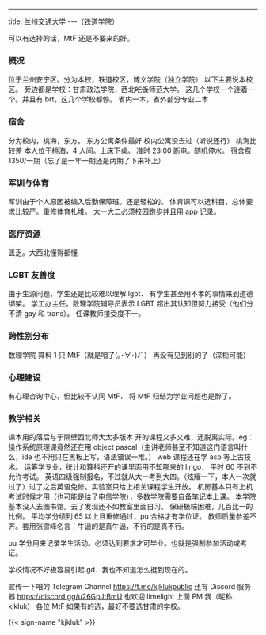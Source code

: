 ---
title: 兰州交通大学
---（铁道学院）

可以有选择的话，MtF 还是不要来的好。

### 概况

位于兰州安宁区。分为本校，铁道校区，博文学院（独立学院）
以下主要说本校区。
旁边都是学校：甘肃政法学院，西北~~吃饭~~师范大学。
这几个学校一个连着一个。并且有 brt，这几个学校都停。
省内一本，省外部分专业二本

### 宿舍

分为校内，桃海，东方。
东方公寓条件最好
校内公寓没去过（听说还行）
桃海比较差
本人位于桃海，4 人间。上床下桌。
准时 23:00 断电。随机停水。
宿舍费 1350/一期（忘了是一年一期还是两期了下来补上）

### 军训与体育

军训由于个人原因被编入后勤保障班。还是轻松的。
体育课可以选科目，总体要求比较严。重修体育扎堆。
大一大二必须校园跑步并且用 app 记录。

### 医疗资源

匮乏。大西北懂得都懂

### LGBT 友善度

由于生源问题，学生还是比较难以理解 lgbt．
有学生甚至用不孝的事情来到道德绑架。
学工办主任，数理学院辅导员表示 LGBT 超出其认知但努力接受（他们分不清 gay 和 trans）。
任课教师接受度不一。

### 跨性别分布

数理学院 算科 1 只 MtF（就是咱了(｡･∀･)ﾉﾞ）
再没有见到别的了（深柜可能）

### 心理建设

有心理咨询中心，但比较不认同 MtF．
将 MtF 归结为学业问题也是醉了。

### 教学相关

课本用的落后与于隔壁西北师大太多版本
开的课程又多又难，还脱离实际。eg：操作系统原理课竟然还在用 object pascal（主讲老师甚至不知道这门语言叫什么，ide 也不用只在黑板上写，语法错误一堆。） web 课程还在学 asp 等上古技术。
运筹学专业，统计和算科还开的课里面用不知哪来的 lingo．
平时 60 不到不允许考试。
英语四级强制报名，不过就从大一考到大四。（炫耀一下，本人一次就过了）过了之后英语免修。实验室只给上相关课程学生开放。
机房基本只有上机考试时候才用（也可能是给了电信学院），多数学院需要自备笔记本上课。
本学院基本没人去图书馆。去了发现还不如教室里面自习。
保研极端困难，几百比一的比例。
平均学分绩到 65 以上且重修通过，pu 合格才有学位证。
教师质量参差不齐。套用张雪峰名言：牛逼的是真牛逼，不行的是真不行。

pu 学分用来记录学生活动。必须达到要求才可毕业。也就是强制参加活动或考证。

学校情况不好极容易引起 gd．我也不知道怎么挺到现在的。

宣传一下咱的 Telegram Channel <https://t.me/kjklukpublic>
还有 Discord 服务器 <https://discord.gg/u26GpJtBmU>
也欢迎 limelight 上面 PM 我（昵称 kjkluk）
各位 MtF 如果有的选，最好不要选甘肃的学校。

{{< sign-name "kjkluk" >}}
